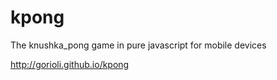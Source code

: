kpong
=====

The knushka_pong game in pure javascript for mobile devices

http://gorioli.github.io/kpong
